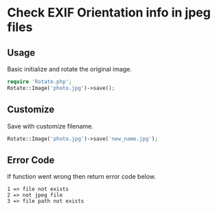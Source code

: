 # Check EXIF Orientation info in jpeg files

## Usage
Basic initialize and rotate the original image.
```php
require 'Rotate.php';
Rotate::Image('photo.jpg')->save();
```
## Customize
Save with customize filename.
```php
Rotate::Image('photo.jpg')->save('new_name.jpg');
```
## Error Code
If function went wrong then return error code below.
```
1 => file not exists
2 => not jpeg file
3 => file path not exists
```
